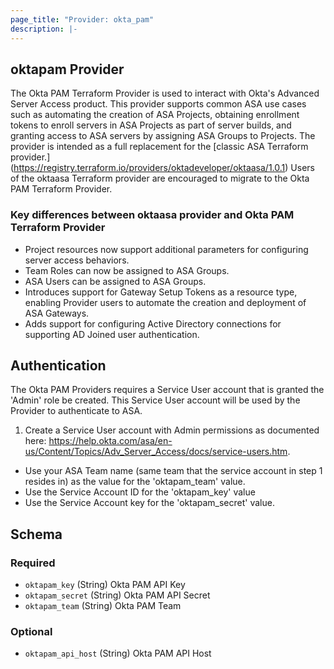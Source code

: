 ```yaml
---
page_title: "Provider: okta_pam"
description: |-
---
```


## oktapam Provider

The Okta PAM Terraform Provider is used to interact with Okta's Advanced Server Access product. This provider supports common ASA use cases such as automating the creation of ASA Projects, obtaining enrollment tokens to enroll servers in ASA Projects as part of server builds, and granting access to ASA servers by assigning ASA Groups to Projects. The provider is intended as a full replacement for the [classic ASA Terraform provider.] (https://registry.terraform.io/providers/oktadeveloper/oktaasa/1.0.1) Users of the oktaasa Terraform provider are encouraged to migrate to the Okta PAM Terraform Provider.

### Key differences between oktaasa provider and Okta PAM Terraform Provider
- Project resources now support additional parameters for configuring server access behaviors.
- Team Roles can now be assigned to ASA Groups.
- ASA Users can be assigned to ASA Groups.
- Introduces support for Gateway Setup Tokens as a resource type, enabling Provider users to automate the creation and deployment of ASA Gateways.
- Adds support for configuring Active Directory connections for supporting AD Joined user authentication.

## Authentication
The Okta PAM Providers requires a Service User account that is granted the 'Admin' role be created. This Service User account will be used by the Provider to authenticate to ASA.

1) Create a Service User account with Admin permissions as documented here: https://help.okta.com/asa/en-us/Content/Topics/Adv_Server_Access/docs/service-users.htm.
- Use your ASA Team name (same team that the service account in step 1 resides in) as the value for the 'oktapam_team' value.
- Use the Service Account ID for the 'oktapam_key' value
- Use the Service Account key for the 'oktapam_secret' value.

## Schema

### Required

- `oktapam_key` (String) Okta PAM API Key
- `oktapam_secret` (String) Okta PAM API Secret
- `oktapam_team` (String) Okta PAM Team

### Optional

- `oktapam_api_host` (String) Okta PAM API Host
